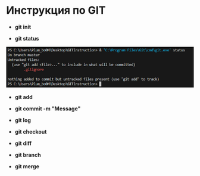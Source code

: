 # Инструкция по GIT

* **git init**

* **git status**


![Пример вывода команды status!](status.PNG)
* **git add**

* **git commit -m "Message"**

* **git log**

* **git checkout**

* **git diff**

* **git branch**

* **git merge**